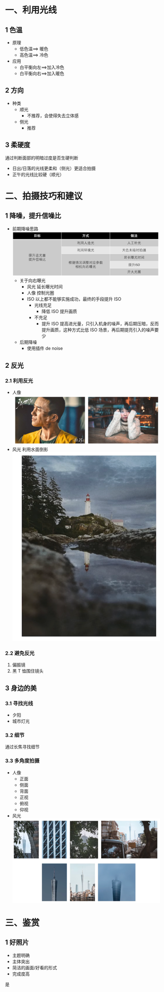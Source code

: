 # 一、利用光线
## 1 色温
- 原理
	- 低色温==> 暖色
	- 高色温==> 冷色
- 应用
	- 白平衡向左==>加入冷色
	- 白平衡向右==>加入暖色

## 2 方向
- 种类
	- 顺光
		- 不推荐，会使得失去立体感
	- 侧光
		- 推荐
## 3 柔硬度
通过判断面部的明暗过度是否生硬判断
- 日出/日落的光线更柔和（侧光）更适合拍摄
- 正午的光线比较硬（顺光）


# 二、拍摄技巧和建议
## 1 降噪，提升信噪比
- 前期降噪思路
  ![](images/Pasted%20image%2020231216221237.png)
	- 关于向右曝光
		- 风光
		  延长曝光时间
		- 人像
		  控制光圈
		- ISO
		  以上都不能够实施成功，最终的手段提升 ISO
			- 光线充足
				- 降低 ISO 提升画质
			- 不充足
				- 提升 ISO 提高进光量，只引入机身的噪声，再后期压暗，反而提升画质，这种方式比低 ISO 场景，再后期提亮引入的噪声要少
	- 后期降噪
		- 使用插件 de noise

## 2 反光
### 2.1 利用反光
- 人像
  ![](images/Pasted%20image%2020231216222436.png)
- 风光
  利用水面倒影
  ![](images/Pasted%20image%2020231216222545.png)
### 2.2 避免反光
1. 偏振镜
2. 黑 T 恤围住镜头


## 3 身边的美
### 3.1 寻找光线
- 夕阳
- 城市灯光

### 3.2 细节
通过长焦寻找细节


### 3.3 多角度拍摄
- 人像
	- 正面
	- 侧面
	- 背面
	- 正视
	- 俯视
	- 仰视
- 风光
  ![](images/Pasted%20image%2020231216223432.png)

# 三、鉴赏
## 1 好照片
- 主题明确
- 主体突出
- 简洁的画面/好看的形式
- 完成度高

是